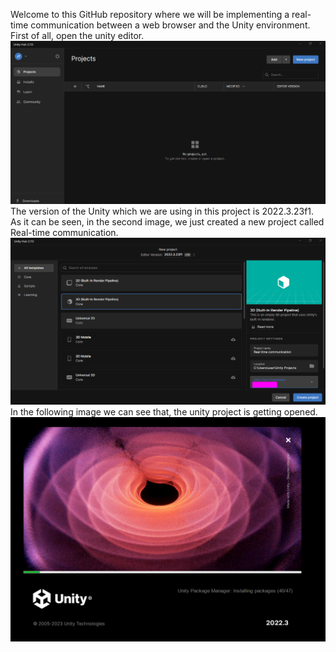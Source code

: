 Welcome to this GitHub repository where we will be implementing a real-time communication between a web browser and the Unity environment.
First of all, open the unity editor. 
![Open the Unity Hub and create a new project with the whatever name you want](Images/1.png)
The version of the Unity which we are using in this project is 2022.3.23f1. As it can be seen, in the second image, we just created a new project called  Real-time communication.
![](Images/2.png)
In the following image we can see that, the unity project is getting opened.
![](Images/3.png)




